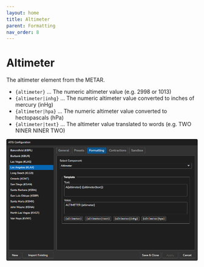 ```yaml
---
layout: home
title: Altimeter
parent: Formatting
nav_order: 8
---
```


# Altimeter

The altimeter element from the METAR.

* `{altimeter}` ... The numeric altimeter value (e.g. 2998 or 1013)
* `{altimeter|inhg}` ... The numeric altimeter value converted to inches of mercury (inHg)
* `{altimeter|hpa}` ... The numeric altimeter value converted to hectopascals (hPa)
* `{altimeter|text}` ... The altimeter value translated to words (e.g. TWO NINER NINER TWO)

![Altimeter](/assets/images/Formatting_Altimeter.png)